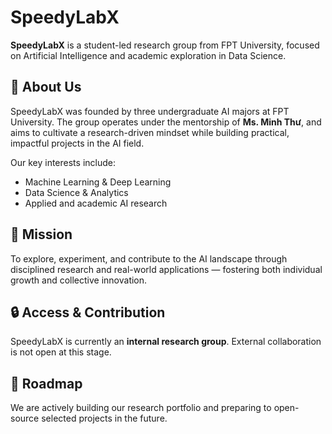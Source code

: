 # SpeedyLabX

**SpeedyLabX** is a student-led research group from FPT University, focused on Artificial Intelligence and academic exploration in Data Science.

## 📌 About Us

SpeedyLabX was founded by three undergraduate AI majors at FPT University. The group operates under the mentorship of **Ms. Minh Thư**, and aims to cultivate a research-driven mindset while building practical, impactful projects in the AI field.

Our key interests include:
- Machine Learning & Deep Learning
- Data Science & Analytics
- Applied and academic AI research

## 🎯 Mission

To explore, experiment, and contribute to the AI landscape through disciplined research and real-world applications — fostering both individual growth and collective innovation.

## 🔒 Access & Contribution

SpeedyLabX is currently an **internal research group**. External collaboration is not open at this stage.

## 🚧 Roadmap

We are actively building our research portfolio and preparing to open-source selected projects in the future.
